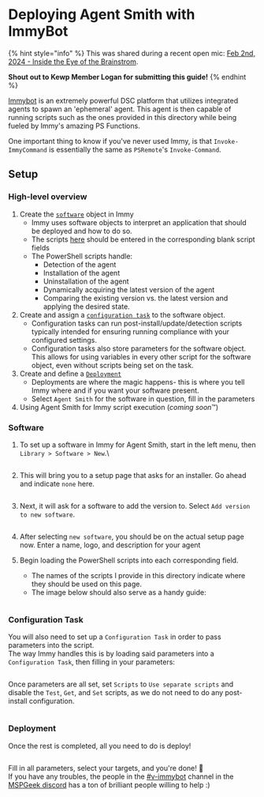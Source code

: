 # Deploying Agent Smith with ImmyBot

{% hint style="info" %}
This was shared during a recent open mic: [Feb 2nd, 2024 - Inside the Eye of the Brainstrom](https://docs.rewst.help/updates/roc-open-mics/feb-2nd-2024-inside-the-eye-of-the-brainstrom).

**Shout out to Kewp Member Logan for submitting this guide!**
{% endhint %}

[Immybot](../integrations/rmm/immybot/) is an extremely powerful DSC platform that utilizes integrated agents to spawn an 'ephemeral' agent. This agent is then capable of running scripts such as the ones provided in this directory while being fueled by Immy's amazing PS Functions.

One important thing to know if you've never used Immy, is that `Invoke-ImmyCommand` is essentially the same as `PSRemote`'s `Invoke-Command`.

## Setup

### High-level overview

1. Create the [`software`](deploying-agent-smith-with-immybot.md#software) object in Immy
   * Immy uses software objects to interpret an application that should be deployed and how to do so.
   * The scripts [here](https://github.com/BezaluLLC/Project-Foghorn/tree/main/ImmyBot%20Integration) should be entered in the corresponding blank script fields
   * The PowerShell scripts handle:
     * Detection of the agent
     * Installation of the agent
     * Uninstallation of the agent
     * Dynamically acquiring the latest version of the agent
     * Comparing the existing version vs. the latest version and applying the desired state.
2. Create and assign a [`configuration task`](deploying-agent-smith-with-immybot.md#configuration-task) to the software object.
   * Configuration tasks can run post-install/update/detection scripts typically intended for ensuring running compliance with your configured settings.
   * Configuration tasks also store parameters for the software object. This allows for using variables in every other script for the software object, even without scripts being set on the task.
3. Create and define a [`Deployment`](deploying-agent-smith-with-immybot.md#deployment)
   * Deployments are where the magic happens- this is where you tell Immy where and if you want your software present.
   * Select `Agent Smith` for the software in question, fill in the parameters
4. Using Agent Smith for Immy script execution (_coming soon_:tm:)

### Software

1.  To set up a software in Immy for Agent Smith, start in the left menu, then `Library > Software > New`.\


    <figure><img src="https://github.com/BezaluLLC/Project-Foghorn-agent/assets/2997336/ea8f749a-47cf-4a05-af40-c461a9a17839" alt=""><figcaption></figcaption></figure>
2.  This will bring you to a setup page that asks for an installer. Go ahead and indicate `none` here.&#x20;

    <figure><img src="https://github.com/RewstApp/docs.rewst.help/assets/2997336/48ccca1a-dd66-49c1-b807-bd6ab0535666" alt=""><figcaption></figcaption></figure>
3.  Next, it will ask for a software to add the version to. Select `Add version to new software`.&#x20;

    <figure><img src="https://github.com/RewstApp/docs.rewst.help/assets/2997336/6eceb9ff-bb22-410b-95b8-c3a40e2897e8" alt=""><figcaption></figcaption></figure>
4. After selecting `new software`, you should be on the actual setup page now. Enter a name, logo, and description for your agent
5.  Begin loading the PowerShell scripts into each corresponding field.

    * The names of the scripts I provide in this directory indicate where they should be used on this page.
    * The image below should also serve as a handy guide:

    <div align="left"><figure><img src="https://github.com/BezaluLLC/Project-Foghorn-agent/assets/2997336/fb95e366-9315-4d20-8dbc-37e641aa58ab" alt=""><figcaption></figcaption></figure></div>

### Configuration Task

You will also need to set up a `Configuration Task` in order to pass parameters into the script.\
The way Immy handles this is by loading said parameters into a `Configuration Task`, then filling in your parameters:

<div align="left"><figure><img src="https://github.com/BezaluLLC/Project-Foghorn-agent/assets/2997336/8f5bff3b-8b2a-4028-a777-2cc511eb2faa" alt=""><figcaption></figcaption></figure></div>

Once parameters are all set, set `Scripts` to `Use separate scripts` and disable the `Test`, `Get`, and `Set` scripts, as we do not need to do any post-install configuration.

<div align="left"><figure><img src="https://github.com/BezaluLLC/Project-Foghorn-agent/assets/2997336/42a9ed06-bab8-456b-8cb0-ea15eec2a122" alt=""><figcaption></figcaption></figure></div>

### Deployment

Once the rest is completed, all you need to do is deploy!

<div align="left"><figure><img src="https://github.com/BezaluLLC/Project-Foghorn-agent/assets/2997336/47c630f1-6511-4eb1-a744-69bae7de8d7e" alt=""><figcaption></figcaption></figure></div>

Fill in all parameters, select your targets, and you're done! :tada:\
If you have any troubles, the people in the [#v-immybot](https://discord.com/channels/801971115013963818/882364989057433680) channel in the [MSPGeek discord](https://discord.gg/mspgeek) has a ton of brilliant people willing to help :)
